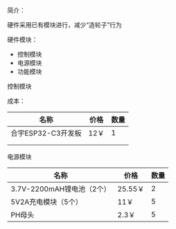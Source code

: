 简介：

硬件采用已有模块进行，减少“造轮子”行为



硬件模块：

+ 控制模块
+ 电源模块
+ 功能模块



控制模块

成本：

| 名称               | 价格 | 数量 |
| ------------------ | ---- | ---- |
| 合宇ESP32-C3开发板 | 12￥ | 1    |
|                    |      |      |
|                    |      |      |



电源模块

| 名称                      | 价格    | 数量 |
| ------------------------- | ------- | ---- |
| 3.7V-2200mAH锂电池（2个） | 25.55￥ | 2    |
| 5V2A充电模块（5个）       | 11￥    | 5    |
| PH母头                    | 2.3￥   | 5    |





